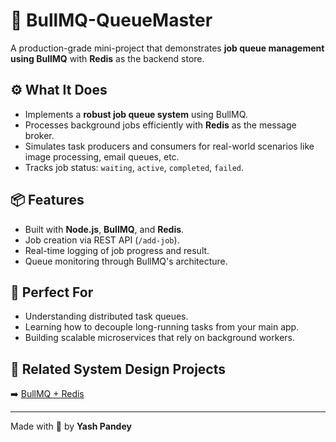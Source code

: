 # 🧵 BullMQ-QueueMaster

A production-grade mini-project that demonstrates **job queue management using BullMQ** with **Redis** as the backend store.

## ⚙️ What It Does

- Implements a **robust job queue system** using BullMQ.
- Processes background jobs efficiently with **Redis** as the message broker.
- Simulates task producers and consumers for real-world scenarios like image processing, email queues, etc.
- Tracks job status: `waiting`, `active`, `completed`, `failed`.

## 📦 Features

- Built with **Node.js**, **BullMQ**, and **Redis**.
- Job creation via REST API (`/add-job`).
- Real-time logging of job progress and result.
- Queue monitoring through BullMQ's architecture.

## 🧠 Perfect For

- Understanding distributed task queues.
- Learning how to decouple long-running tasks from your main app.
- Building scalable microservices that rely on background workers.

## 🔗 Related System Design Projects

➡️ [BullMQ + Redis](https://github.com/YashPandey1405/BullMQ-QueueMaster)

---

Made with 🔁 by **Yash Pandey**
